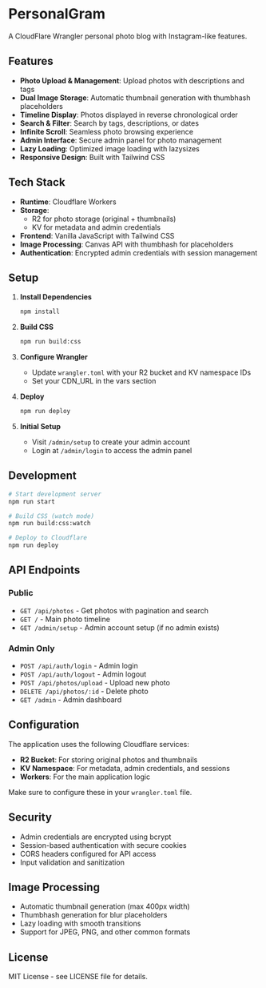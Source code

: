 # PersonalGram
A CloudFlare Wrangler personal photo blog with Instagram-like features.

## Features

- **Photo Upload & Management**: Upload photos with descriptions and tags
- **Dual Image Storage**: Automatic thumbnail generation with thumbhash placeholders
- **Timeline Display**: Photos displayed in reverse chronological order
- **Search & Filter**: Search by tags, descriptions, or dates
- **Infinite Scroll**: Seamless photo browsing experience
- **Admin Interface**: Secure admin panel for photo management
- **Lazy Loading**: Optimized image loading with lazysizes
- **Responsive Design**: Built with Tailwind CSS

## Tech Stack

- **Runtime**: Cloudflare Workers
- **Storage**: 
  - R2 for photo storage (original + thumbnails)
  - KV for metadata and admin credentials
- **Frontend**: Vanilla JavaScript with Tailwind CSS
- **Image Processing**: Canvas API with thumbhash for placeholders
- **Authentication**: Encrypted admin credentials with session management

## Setup

1. **Install Dependencies**
   ```bash
   npm install
   ```

2. **Build CSS**
   ```bash
   npm run build:css
   ```

3. **Configure Wrangler**
   - Update `wrangler.toml` with your R2 bucket and KV namespace IDs
   - Set your CDN_URL in the vars section

4. **Deploy**
   ```bash
   npm run deploy
   ```

5. **Initial Setup**
   - Visit `/admin/setup` to create your admin account
   - Login at `/admin/login` to access the admin panel

## Development

```bash
# Start development server
npm run start

# Build CSS (watch mode)
npm run build:css:watch

# Deploy to Cloudflare
npm run deploy
```

## API Endpoints

### Public
- `GET /api/photos` - Get photos with pagination and search
- `GET /` - Main photo timeline
- `GET /admin/setup` - Admin account setup (if no admin exists)

### Admin Only
- `POST /api/auth/login` - Admin login
- `POST /api/auth/logout` - Admin logout
- `POST /api/photos/upload` - Upload new photo
- `DELETE /api/photos/:id` - Delete photo
- `GET /admin` - Admin dashboard

## Configuration

The application uses the following Cloudflare services:

- **R2 Bucket**: For storing original photos and thumbnails
- **KV Namespace**: For metadata, admin credentials, and sessions
- **Workers**: For the main application logic

Make sure to configure these in your `wrangler.toml` file.

## Security

- Admin credentials are encrypted using bcrypt
- Session-based authentication with secure cookies
- CORS headers configured for API access
- Input validation and sanitization

## Image Processing

- Automatic thumbnail generation (max 400px width)
- Thumbhash generation for blur placeholders
- Lazy loading with smooth transitions
- Support for JPEG, PNG, and other common formats

## License

MIT License - see LICENSE file for details.
